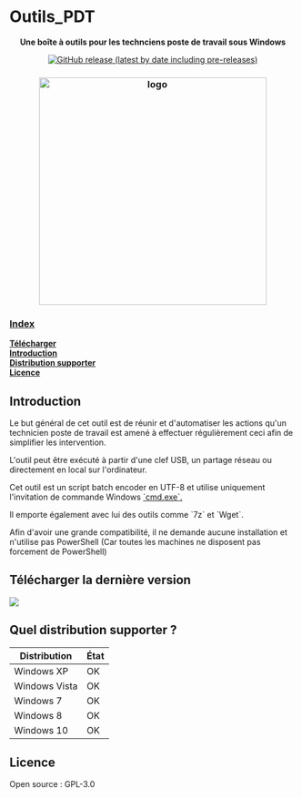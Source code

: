 # Outils_PDT
<p align="center"><b>Une boîte à outils pour les technciens poste de travail sous Windows</b></p>
<p align="center"><a href=https://github.com/leghort/Outils_PDT/releases><img alt="GitHub release (latest by date including pre-releases)" src="https://img.shields.io/github/v/release/leghort/Outils_PDT?include_prereleases"></p>

<h3 align="center"><img src="https://i.ibb.co/j4jDqvC/image.png" alt="logo" height="400px"></h3>

### Index
**[Télécharger](https://github.com/leghort/Outils_PDT#t%C3%A9l%C3%A9charger-la-derni%C3%A8re-version)**</br>
**[Introduction](https://github.com/leghort/Outils_PDT#introduction)**</br>
**[Distribution supporter](https://github.com/leghort/Outils_PDT#quel-distribution-supporter-)**</br>
**[Licence](https://github.com/leghort/Outils_PDT#licence)**</br>

## Introduction
Le but général de cet outil est de réunir et d'automatiser les actions qu'un technicien poste de travail est amené à effectuer régulièrement ceci afin de simplifier les intervention.

L'outil peut être exécuté à partir d'une clef USB, un partage réseau ou directement en local sur l'ordinateur.

<p>Cet outil est un script batch encoder en UTF-8 et utilise uniquement l'invitation de commande Windows <a href=https://fr.wikipedia.org/wiki/Cmd> `cmd.exe`.</a></p>
<p>Il emporte également avec lui des outils comme `7z` et `Wget`.</p>
<p>Afin d'avoir une grande compatibilité, il ne demande aucune installation et n'utilise pas PowerShell (Car toutes les machines ne disposent pas forcement de PowerShell)</p>

## Télécharger la dernière version
<a href=https://github.com/leghort/Outils_PDT/releases/latest><img src="https://i.ibb.co/ck3Rxky/Download-Button.png"></a>

## Quel distribution supporter ?

| Distribution |    État    |
| ------------ | ------------- |
| Windows XP   |  OK  |
| Windows Vista|  OK  |
| Windows 7    |  OK  |
| Windows 8    |  OK  |
| Windows 10   |  OK  |

## Licence
Open source : GPL-3.0
